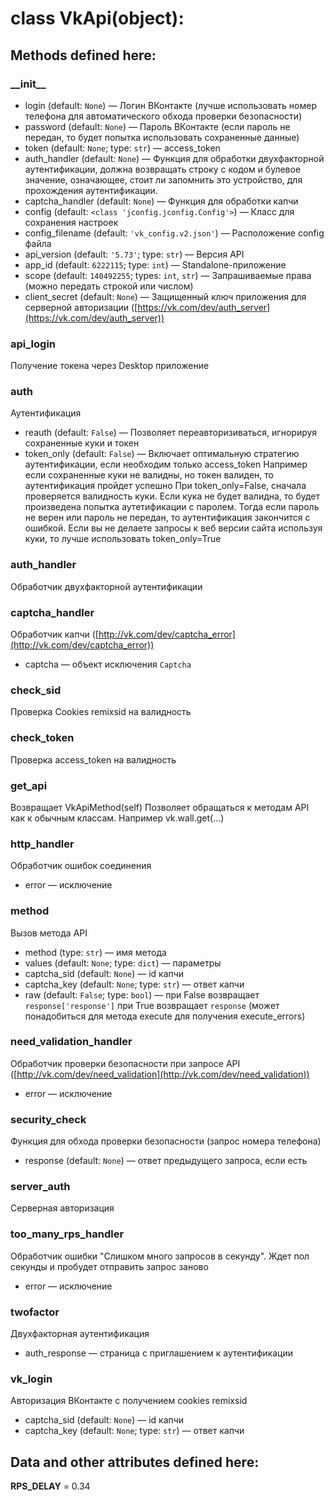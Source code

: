 # class VkApi(object):

## Methods defined here:
### \_\_init\_\_

- login (default: `None`) — Логин ВКонтакте (лучше использовать номер телефона для автоматического обхода проверки безопасности)
- password (default: `None`) — Пароль ВКонтакте (если пароль не передан, то будет попытка использовать сохраненные данные)
- token (default: `None`; type: `str`) — access_token
- auth_handler (default: `None`) — Функция для обработки двухфакторной аутентификации, должна возвращать строку с кодом и булевое значение, означающее, стоит ли запомнить это устройство, для прохождения аутентификации.
- captcha_handler (default: `None`) — Функция для обработки капчи
- config (default: `<class 'jconfig.jconfig.Config'>`) — Класс для сохранения настроек
- config_filename (default: `'vk_config.v2.json'`) — Расположение config файла
- api_version (default: `'5.73'`; type: `str`) — Версия API
- app_id (default: `6222115`; type: `int`) — Standalone-приложение
- scope (default: `140492255`; types: `int`, `str`) — Запрашиваемые права (можно передать строкой или числом)
- client_secret (default: `None`) — Защищенный ключ приложения для серверной авторизации ([https://vk.com/dev/auth_server](https://vk.com/dev/auth_server))

### api_login
 Получение токена через Desktop приложение

### auth
 Аутентификация
- reauth (default: `False`) — Позволяет переавторизиваться, игнорируя сохраненные куки и токен
- token_only (default: `False`) — Включает оптимальную стратегию аутентификации, если необходим только access_token Например если сохраненные куки не валидны, но токен валиден, то аутентификация пройдет успешно При token_only=False, сначала проверяется валидность куки. Если кука не будет валидна, то будет произведена попытка аутетификации с паролем. Тогда если пароль не верен или пароль не передан, то аутентификация закончится с ошибкой. Если вы не делаете запросы к веб версии сайта используя куки, то лучше использовать token_only=True

### auth_handler
 Обработчик двухфакторной аутентификации

### captcha_handler
 Обработчик капчи ([http://vk.com/dev/captcha_error](http://vk.com/dev/captcha_error))
- captcha — объект исключения `Captcha`

### check_sid
 Проверка Cookies remixsid на валидность

### check_token
 Проверка access_token на валидность

### get_api
 Возвращает VkApiMethod(self) Позволяет обращаться к методам API как к обычным классам. Например vk.wall.get(...)

### http_handler
 Обработчик ошибок соединения
- error — исключение

### method
 Вызов метода API
- method (type: `str`) — имя метода
- values (default: `None`; type: `dict`) — параметры
- captcha_sid (default: `None`) — id капчи
- captcha_key (default: `None`; type: `str`) — ответ капчи
- raw (default: `False`; type: `bool`) — при False возвращает `response['response']` при True возвращает `response` (может понадобиться для метода execute для получения execute_errors)

### need_validation_handler
 Обработчик проверки безопасности при запросе API ([http://vk.com/dev/need_validation](http://vk.com/dev/need_validation))
- error — исключение

### security_check
 Функция для обхода проверки безопасности (запрос номера телефона)
- response (default: `None`) — ответ предыдущего запроса, если есть

### server_auth
 Серверная авторизация

### too_many_rps_handler
 Обработчик ошибки "Слишком много запросов в секунду". Ждет пол секунды и пробудет отправить запрос заново
- error — исключение

### twofactor
 Двухфакторная аутентификация
- auth_response — страница с приглашением к аутентификации

### vk_login
 Авторизация ВКонтакте с получением cookies remixsid
- captcha_sid (default: `None`) — id капчи
- captcha_key (default: `None`; type: `str`) — ответ капчи

## Data and other attributes defined here:
**RPS_DELAY** = 0.34

